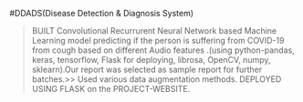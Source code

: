 #DDADS(Disease Detection & Diagnosis System)

>BUILT  Convolutional Recurrurent Neural Network based Machine Learning model predicting if the person is suffering from COVID-19 from cough based on different Audio features .(using python-pandas, keras, tensorflow, Flask for deploying, librosa, OpenCV, numpy, sklearn).Our report was selected as sample report for further batches.>> Used various data augmentation methods.
> DEPLOYED USING FLASK on the PROJECT-WEBSITE.














